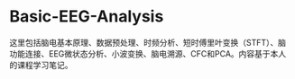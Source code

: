 # Basic-EEG-Analysis
这里包括脑电基本原理、数据预处理、时频分析、短时傅里叶变换（STFT）、脑功能连接、EEG微状态分析、小波变换、脑电溯源、CFC和PCA。内容基于本人的课程学习笔记。

